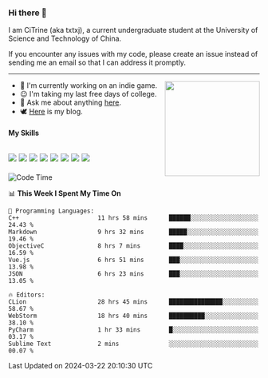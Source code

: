 ### Hi there 👋

I am CiTrine (aka txtxj), a current undergraduate student at the University of Science and Technology of China.

If you encounter any issues with my code, please create an issue instead of sending me an email so that I can address it promptly.

---

<img align="right" height="190" src="http://github-profile-summary-cards.vercel.app/api/cards/stats?username=txtxj&theme=vue">

- 🌱 I'm currently working on an indie game.
- 😉 I'm taking my last free days of college.
- 💬 Ask me about anything [here](https://github.com/txtxj/txtxj/issues).
- 🕊️ [Here](https://txtxj.top) is my blog.

#### My Skills

![](https://img.shields.io/badge/Unity-000000?logo=unity&logoColor=fff)
![](https://img.shields.io/badge/C%23-239120?logo=csharp&logoColor=fff)
![](https://img.shields.io/badge/Python-3e74a2?logo=python&logoColor=fff)
![](https://img.shields.io/badge/C++-65318e?logo=cplusplus&logoColor=fff)
![](https://img.shields.io/badge/C-5654a2?logo=c&logoColor=fff)
![](https://img.shields.io/badge/Vue-4FC08D?logo=vuedotjs&logoColor=fff)
![](https://img.shields.io/badge/Blender-f5792a?logo=blender&logoColor=fff)
![](https://img.shields.io/badge/MS%20SQL-cc2927?logo=microsoftsqlserver&logoColor=fff)
---

<!--START_SECTION:waka-->
![Code Time](http://img.shields.io/badge/Code%20Time-1%2C706%20hrs%2054%20mins-blue)

📊 **This Week I Spent My Time On** 

```text
💬 Programming Languages: 
C++                      11 hrs 58 mins      ██████░░░░░░░░░░░░░░░░░░░   24.43 % 
Markdown                 9 hrs 32 mins       █████░░░░░░░░░░░░░░░░░░░░   19.46 % 
ObjectiveC               8 hrs 7 mins        ████░░░░░░░░░░░░░░░░░░░░░   16.59 % 
Vue.js                   6 hrs 51 mins       ███░░░░░░░░░░░░░░░░░░░░░░   13.98 % 
JSON                     6 hrs 23 mins       ███░░░░░░░░░░░░░░░░░░░░░░   13.05 % 

🔥 Editors: 
CLion                    28 hrs 45 mins      ███████████████░░░░░░░░░░   58.67 % 
WebStorm                 18 hrs 40 mins      ██████████░░░░░░░░░░░░░░░   38.10 % 
PyCharm                  1 hr 33 mins        █░░░░░░░░░░░░░░░░░░░░░░░░   03.17 % 
Sublime Text             2 mins              ░░░░░░░░░░░░░░░░░░░░░░░░░   00.07 % 
```


 Last Updated on 2024-03-22 20:10:30 UTC
<!--END_SECTION:waka-->
